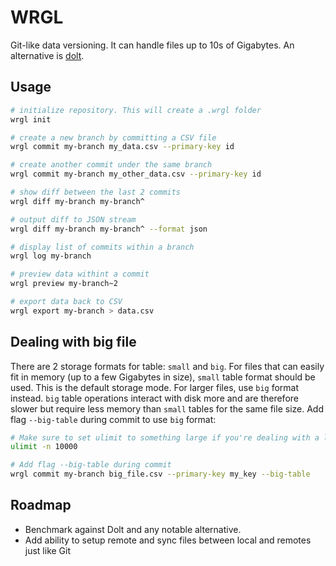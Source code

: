 # WRGL

Git-like data versioning. It can handle files up to 10s of Gigabytes. An alternative is [dolt](https://github.com/dolthub/dolt).

## Usage

```bash
# initialize repository. This will create a .wrgl folder
wrgl init

# create a new branch by committing a CSV file
wrgl commit my-branch my_data.csv --primary-key id

# create another commit under the same branch
wrgl commit my-branch my_other_data.csv --primary-key id

# show diff between the last 2 commits
wrgl diff my-branch my-branch^

# output diff to JSON stream
wrgl diff my-branch my-branch^ --format json

# display list of commits within a branch
wrgl log my-branch

# preview data withint a commit
wrgl preview my-branch~2

# export data back to CSV
wrgl export my-branch > data.csv
```

## Dealing with big file

There are 2 storage formats for table: `small` and `big`. For files that can easily fit in memory (up to a few Gigabytes in size), `small` table format should be used. This is the default storage mode. For larger files, use `big` format instead. `big` table operations interact with disk more and are therefore slower but require less memory than `small` tables for the same file size. Add flag `--big-table` during commit to use `big` format:

```bash
# Make sure to set ulimit to something large if you're dealing with a large file
ulimit -n 10000

# Add flag --big-table during commit
wrgl commit my-branch big_file.csv --primary-key my_key --big-table
```

## Roadmap

- Benchmark against Dolt and any notable alternative.
- Add ability to setup remote and sync files between local and remotes just like Git

